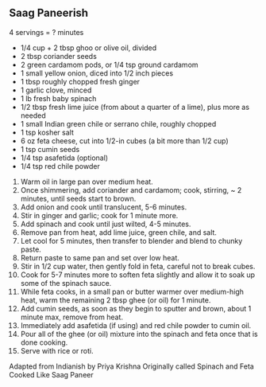 ## Saag Paneerish

4 servings = ? minutes

* 1/4 cup + 2 tbsp ghoo or olive oil, divided
* 2 tbsp coriander seeds
* 2 green cardamom pods, or 1/4 tsp ground cardamom
* 1 small yellow onion, diced into 1/2 inch pieces
* 1 tbsp roughly chopped fresh ginger
* 1 garlic clove, minced
* 1 lb fresh baby spinach
* 1/2 tbsp fresh lime juice (from about a quarter of a lime), plus more as needed
* 1 small Indian green chile or serrano chile, roughly chopped
* 1 tsp kosher salt
* 6 oz feta cheese, cut into 1/2-in cubes (a bit more than 1/2 cup)
* 1 tsp cumin seeds
* 1/4 tsp asafetida (optional)
* 1/4 tsp red chile powder

1. Warm oil in large pan over medium heat.
2. Once shimmering, add coriander and cardamom; cook, stirring, ~ 2 minutes, until seeds start to brown.
3. Add onion and cook until translucent, 5-6 minutes.
4. Stir in ginger and garlic; cook for 1 minute more.
5. Add spinach and cook until just wilted, 4-5 minutes.
6. Remove pan from heat, add lime juice, green chile, and salt.
7. Let cool for 5 minutes, then transfer to blender and blend to chunky paste.
8. Return paste to same pan and set over low heat.
9. Stir in 1/2 cup water, then gently fold in feta, careful not to break cubes.
10. Cook for 5-7 minutes more to soften feta slightly and allow it to soak up some of the spinach sauce.
11. While feta cooks, in a small pan or butter warmer over medium-high heat, warm the remaining 2 tbsp ghee (or oil) for 1 minute.
12. Add cumin seeds, as soon as they begin to sputter and brown, about 1 minute max, remove from heat.
13. Immediately add asafetida (if using) and red chile powder to cumin oil.
14. Pour all of the ghee (or oil) mixture into the spinach and feta once that is done cooking.
15. Serve with rice or roti.

Adapted from Indianish by Priya Krishna
Originally called Spinach and Feta Cooked Like Saag Paneer
